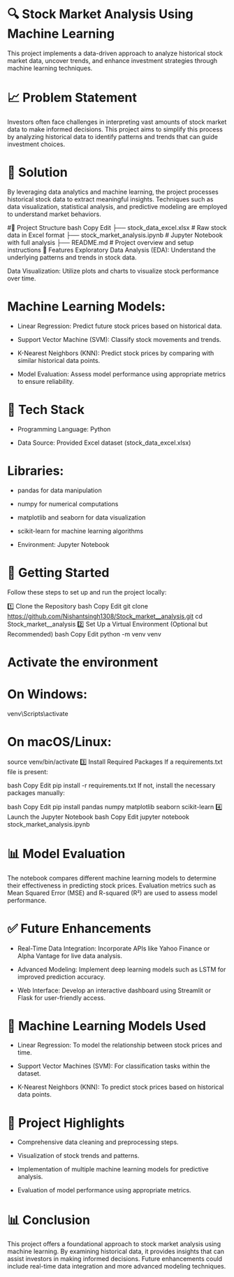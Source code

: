 # 🔍 Stock Market Analysis Using Machine Learning

This project implements a data-driven approach to analyze historical stock market data, uncover trends, and enhance investment strategies through machine learning techniques.

# 📈 Problem Statement

Investors often face challenges in interpreting vast amounts of stock market data to make informed decisions. This project aims to simplify this process by analyzing historical data to identify patterns and trends that can guide investment choices.

# 🔧 Solution

By leveraging data analytics and machine learning, the project processes historical stock data to extract meaningful insights. Techniques such as data visualization, statistical analysis, and predictive modeling are employed to understand market behaviors.

#📁 Project Structure
bash
Copy
Edit
├── stock_data_excel.xlsx             # Raw stock data in Excel format
├── stock_market_analysis.ipynb       # Jupyter Notebook with full analysis
├── README.md                         # Project overview and setup instructions
🔧 Features
Exploratory Data Analysis (EDA): Understand the underlying patterns and trends in stock data.

Data Visualization: Utilize plots and charts to visualize stock performance over time.

# Machine Learning Models:

 - Linear Regression: Predict future stock prices based on historical data.

 - Support Vector Machine (SVM): Classify stock movements and trends.

 - K-Nearest Neighbors (KNN): Predict stock prices by comparing with similar historical data points.

 - Model Evaluation: Assess model performance using appropriate metrics to ensure reliability.

# 🧰 Tech Stack

 - Programming Language: Python

 - Data Source: Provided Excel dataset (stock_data_excel.xlsx)

# Libraries:

 - pandas for data manipulation

 - numpy for numerical computations

 - matplotlib and seaborn for data visualization

 - scikit-learn for machine learning algorithms

 - Environment: Jupyter Notebook

# 🚀 Getting Started
Follow these steps to set up and run the project locally:

1️⃣ Clone the Repository
bash
Copy
Edit
git clone https://github.com/Nishantsingh1308/Stock_market__analysis.git
cd Stock_market__analysis
2️⃣ Set Up a Virtual Environment (Optional but Recommended)
bash
Copy
Edit
python -m venv venv
# Activate the environment
# On Windows:
venv\Scripts\activate
# On macOS/Linux:
source venv/bin/activate
3️⃣ Install Required Packages
If a requirements.txt file is present:

bash
Copy
Edit
pip install -r requirements.txt
If not, install the necessary packages manually:

bash
Copy
Edit
pip install pandas numpy matplotlib seaborn scikit-learn
4️⃣ Launch the Jupyter Notebook
bash
Copy
Edit
jupyter notebook stock_market_analysis.ipynb

# 📊 Model Evaluation
The notebook compares different machine learning models to determine their effectiveness in predicting stock prices. Evaluation metrics such as Mean Squared Error (MSE) and R-squared (R²) are used to assess model performance.

# ✅ Future Enhancements
 - Real-Time Data Integration: Incorporate APIs like Yahoo Finance or Alpha Vantage for live data analysis.

 - Advanced Modeling: Implement deep learning models such as LSTM for improved prediction accuracy.

 - Web Interface: Develop an interactive dashboard using Streamlit or Flask for user-friendly access.

# 🔢 Machine Learning Models Used

 - Linear Regression: To model the relationship between stock prices and time.

 - Support Vector Machines (SVM): For classification tasks within the dataset.

 - K-Nearest Neighbors (KNN): To predict stock prices based on historical data points.

# 📂 Project Highlights

 - Comprehensive data cleaning and preprocessing steps.

 - Visualization of stock trends and patterns.

 - Implementation of multiple machine learning models for predictive analysis.

 - Evaluation of model performance using appropriate metrics.

# 📊 Conclusion

This project offers a foundational approach to stock market analysis using machine learning. By examining historical data, it provides insights that can assist investors in making informed decisions. Future enhancements could include real-time data integration and more advanced modeling techniques.
